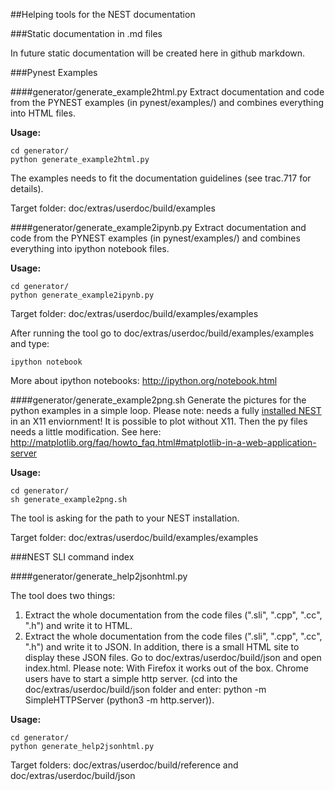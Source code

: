 ##Helping tools for the NEST documentation

###Static documentation in .md files

In future static documentation will be created here in github markdown.  


###Pynest Examples

####generator/generate_example2html.py
Extract documentation and code from the PYNEST examples (in pynest/examples/) and combines everything into HTML files.

**Usage:**
```
cd generator/
python generate_example2html.py
```
The examples needs to fit the documentation guidelines (see trac.717 for details).

Target folder: doc/extras/userdoc/build/examples

####generator/generate_example2ipynb.py
Extract documentation and code from the PYNEST examples (in pynest/examples/) and combines everything into ipython notebook files.

**Usage:**
```
cd generator/
python generate_example2ipynb.py
```
Target folder: doc/extras/userdoc/build/examples/examples

After running the tool go to doc/extras/userdoc/build/examples/examples and type:
```
ipython notebook
```
More about ipython notebooks: http://ipython.org/notebook.html

####generator/generate_example2png.sh
Generate the pictures for the python examples in a simple loop.
Please note: needs a fully [installed NEST](http://www.nest-simulator.org/installation/) in an X11 enviornment!
It is possible to plot without X11. Then the py files needs a little modification. See here:
http://matplotlib.org/faq/howto_faq.html#matplotlib-in-a-web-application-server

**Usage:**
```
cd generator/
sh generate_example2png.sh
```
The tool is asking for the path to your NEST installation.

Target folder: doc/extras/userdoc/build/examples/examples


###NEST SLI command index

####generator/generate_help2jsonhtml.py

The tool does two things:

1. Extract the whole documentation from the code files (".sli", ".cpp", ".cc", ".h") and write it to HTML.
2. Extract the whole documentation from the code files (".sli", ".cpp", ".cc", ".h") and write it to JSON. In addition, there is a small HTML site to display these JSON files. Go to doc/extras/userdoc/build/json and open index.html.
Please note: With Firefox it works out of the box. Chrome users have to start a simple http server. (cd into the doc/extras/userdoc/build/json folder and enter: python -m SimpleHTTPServer (python3 -m http.server)).

**Usage:**
```
cd generator/
python generate_help2jsonhtml.py
```

Target folders: doc/extras/userdoc/build/reference and doc/extras/userdoc/build/json
